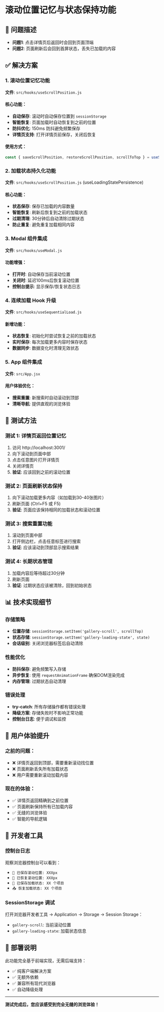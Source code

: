 # 滚动位置记忆与状态保持功能

## 🎯 问题描述
- **问题1**: 点击详情页后返回时会回到页面顶端
- **问题2**: 页面刷新后会回到首屏状态，丢失已加载的内容

## ✅ 解决方案

### 1. 滚动位置记忆功能
**文件**: `src/hooks/useScrollPosition.js`

#### 核心功能：
- **自动保存**: 滚动时自动保存位置到 `sessionStorage`
- **智能恢复**: 页面加载时自动恢复到之前的位置  
- **防抖优化**: 150ms 防抖避免频繁保存
- **详情页支持**: 打开详情页前保存，关闭后恢复

#### 使用方式：
```javascript
const { saveScrollPosition, restoreScrollPosition, scrollToTop } = useScrollPosition();
```

### 2. 加载状态持久化功能
**文件**: `src/hooks/useScrollPosition.js` (useLoadingStatePersistence)

#### 核心功能：
- **状态保存**: 保存已加载的内容数量
- **智能恢复**: 刷新后恢复到之前的加载状态
- **过期清理**: 30分钟后自动清除过期状态
- **防止重复**: 避免重复加载相同内容

### 3. Modal 组件集成
**文件**: `src/hooks/useModal.js`

#### 功能增强：
- **打开时**: 自动保存当前滚动位置
- **关闭时**: 延迟100ms后恢复滚动位置
- **控制台提示**: 显示保存/恢复状态日志

### 4. 连续加载 Hook 升级
**文件**: `src/hooks/useSequentialLoad.js`

#### 新增功能：
- **状态恢复**: 初始化时尝试恢复之前的加载状态
- **实时保存**: 每次加载更多内容时保存状态
- **数据同步**: 数据变化时清理无效状态

### 5. App 组件集成
**文件**: `src/App.jsx`

#### 用户体验优化：
- **搜索重置**: 新搜索时自动滚动到顶部
- **清晰导航**: 提供直观的浏览体验

## 🧪 测试方法

### 测试 1: 详情页返回位置记忆
1. 访问 http://localhost:3001/
2. 向下滚动到页面中部
3. 点击任意图片打开详情页
4. 关闭详情页
5. **验证**: 应该回到之前的滚动位置

### 测试 2: 页面刷新状态保持
1. 向下滚动加载更多内容（如加载到30-40张图片）
2. 刷新页面 (Ctrl+F5 或 F5)
3. **验证**: 页面应该保持相同的加载状态和滚动位置

### 测试 3: 搜索重置功能
1. 滚动到页面中部
2. 打开侧边栏，点击任意标签进行搜索
3. **验证**: 应该滚动到顶部显示搜索结果

### 测试 4: 长期状态管理
1. 加载内容后等待超过30分钟
2. 刷新页面
3. **验证**: 过期状态应该被清除，回到初始状态

## 📊 技术实现细节

### 存储策略
- **位置存储**: `sessionStorage.setItem('gallery-scroll', scrollTop)`
- **状态存储**: `sessionStorage.setItem('gallery-loading-state', state)`
- **会话级别**: 关闭浏览器标签后自动清除

### 性能优化
- **防抖保存**: 避免频繁写入存储
- **异步恢复**: 使用 `requestAnimationFrame` 确保DOM渲染完成
- **内存管理**: 过期状态自动清理

### 错误处理
- **try-catch**: 所有存储操作都有错误处理
- **降级方案**: 存储失败时不影响正常功能
- **控制台日志**: 便于调试和监控

## 🎉 用户体验提升

### 之前的问题：
- ❌ 详情页返回到顶部，需要重新滚动找位置
- ❌ 页面刷新丢失所有加载状态
- ❌ 用户需要重新滚动加载内容

### 现在的体验：
- ✅ 详情页返回精确到之前位置
- ✅ 页面刷新保持所有已加载内容
- ✅ 无缝的浏览体验
- ✅ 智能的导航逻辑

## 🔧 开发者工具

### 控制台日志
观察浏览器控制台可以看到：
- `📍 已保存滚动位置: XXXpx`
- `🔄 已恢复滚动位置: XXXpx`
- `💾 已保存加载状态: XX 个项目`
- `📤 恢复加载状态: XX 个项目`

### SessionStorage 调试
打开浏览器开发者工具 → Application → Storage → Session Storage：
- `gallery-scroll`: 当前滚动位置
- `gallery-loading-state`: 加载状态信息

## 🚀 部署说明

此功能完全基于前端实现，无需后端支持：
- ✅ 纯客户端解决方案
- ✅ 无额外依赖
- ✅ 兼容所有现代浏览器
- ✅ 自动降级处理

---

**测试完成后，您应该感受到完全无缝的浏览体验！** 